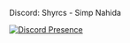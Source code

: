 Discord: Shyrcs - Simp Nahida

[![Discord Presence](https://lanyard.cnrad.dev/api/996551523788128356?showDisplayName=true&idleMessage=&bg=edcae8&borderRadius=)](https://discord.com/users/996551523788128356)
